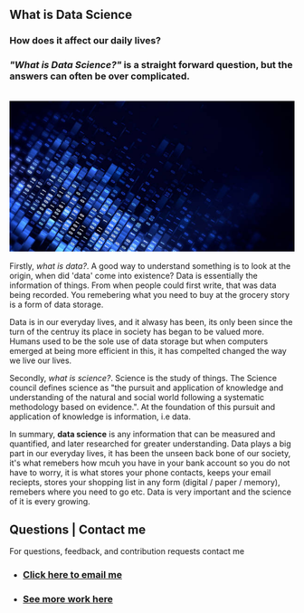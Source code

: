 ## **What is Data Science**
### How does it affect our daily lives? 

### *"What is Data Science?"* is a straight forward question, but the answers can often be over complicated. 
<br>

<img src="images/data1.jpg"/>

Firstly, *what is data?*. A good way to understand something is to look at the origin, when did 'data' come into existence? 
Data is essentially the information of things. From when people could first write, that was data being recorded. You remebering what you need to buy at the grocery story is a form of data storage. 
 

Data is in our everyday lives, and it alwasy has been, its only been since the turn of the centruy its place in society has began to be valued more. Humans used to be the sole use of data storage but when computers emerged at being more efficient in this, it has compelted changed the way we live our lives. 

Secondly, *what is science?*. Science is the study of things. The Science council defines science as "the pursuit and application of knowledge and understanding of the natural and social world following a systematic methodology based on evidence.". At the foundation of this pursuit and application of knowledge is information, i.e data. 


In summary, **data science** is any information that can be measured and quantified, and later researched for greater understanding. Data plays a big part in our everyday lives, it has been the unseen back bone of our society, it's what remebers how mcuh you have in your bank account so you do not have to worry, it is what stores your phone contacts, keeps your email reciepts, stores your shopping list in any form (digital / paper / memory), remebers where you need to go etc. Data is very important and the science of it is every growing. 


## Questions | Contact me 
For questions, feedback, and contribution requests contact me
* ### [Click here to email me](mailto:contactmattithyahu@gmail.com) 
* ### [See more work here](https://mattithyahudata.github.io/)